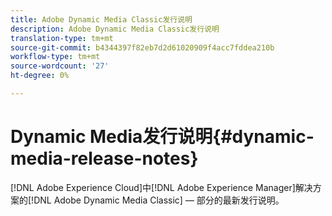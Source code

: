 ```yaml
---
title: Adobe Dynamic Media Classic发行说明
description: Adobe Dynamic Media Classic发行说明
translation-type: tm+mt
source-git-commit: b4344397f82eb7d2d61020909f4acc7fddea210b
workflow-type: tm+mt
source-wordcount: '27'
ht-degree: 0%

---
```



# Dynamic Media发行说明{#dynamic-media-release-notes}

[!DNL Adobe Experience Cloud]中[!DNL Adobe Experience Manager]解决方案的[!DNL Adobe Dynamic Media Classic] — 部分的最新发行说明。